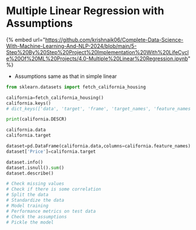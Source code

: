 # Multiple Linear Regression with Assumptions

{% embed url="https://github.com/krishnaik06/Complete-Data-Science-With-Machine-Learning-And-NLP-2024/blob/main/5-Step%20By%20Step%20Project%20Implementation%20With%20LifeCycle%20Of%20ML%20Projects/4.0-Multiple%20Linear%20Regression.ipynb" %}

* Assumptions same as that in simple linear

```python
from sklearn.datasets import fetch_california_housing

california=fetch_california_housing()
california.keys()
# dict_keys(['data', 'target', 'frame', 'target_names', 'feature_names', 'DESCR'])

print(california.DESCR)

california.data
california.target

dataset=pd.DataFrame(california.data,columns=california.feature_names)
dataset['Price']=california.target

dataset.info()
dataset.isnull().sum()
dataset.describe()

# Check missing values
# Check if there is some correlation
# Split the data
# Standardize the data
# Model training
# Performance metrics on test data
# Check the assumptions
# Pickle the model
```
